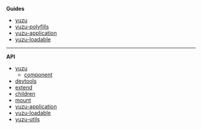 **Guides**

- [yuzu](packages/yuzu/)
- [yuzu-polyfills](packages/polyfills/)
- [yuzu-application](packages/application/)
- [yuzu-loadable](packages/loadable/)

---

**API**

- [yuzu](packages/yuzu/api/)
  - [component](packages/yuzu/api/component)
 - [devtools](packages/yuzu/api/devtools)
 - [extend](packages/yuzu/api/extend)
 - [children](packages/yuzu/api/children)
 - [mount](packages/yuzu/api/mount)
- [yuzu-application](packages/application/api/)
  <!-- yuzu-application -->
- [yuzu-loadable](packages/loadable/api/index)
  <!-- yuzu-loadable -->
- [yuzu-utils](packages/utils/api/index)
  <!-- yuzu-utils -->

